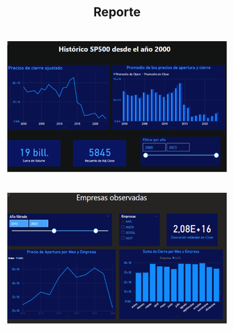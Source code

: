 # <h1 align=center> **Reporte** </h1>

</br>
<p align="center">
<img src="https://github.com/diegomaneyro/Analytics/blob/main/reporte/sp500_captura.PNG"  height=300>
</p>

</br>
<p align="center">
<img src="https://github.com/diegomaneyro/Analytics/blob/main/reporte/empresas_captura.PNG"  height=300>
</p>

